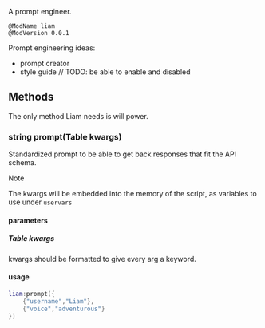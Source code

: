 A prompt engineer. 
```
@ModName liam
@ModVersion 0.0.1
```
Prompt engineering ideas:
- prompt creator
- style guide
// TODO: be able to enable and disabled
## Methods
The only method Liam needs is will power.
### string __prompt(Table kwargs)__
Standardized prompt to be able to get back responses that fit the API schema.
> [!NOTE]
> The kwargs will be embedded into the memory of the script, as variables to use under `uservars`
#### parameters
##### Table kwargs
kwargs should be formatted to give every arg a keyword.
#### usage
```lua
liam:prompt({
    {"username","Liam"},
    {"voice","adventurous"}
}) 
```